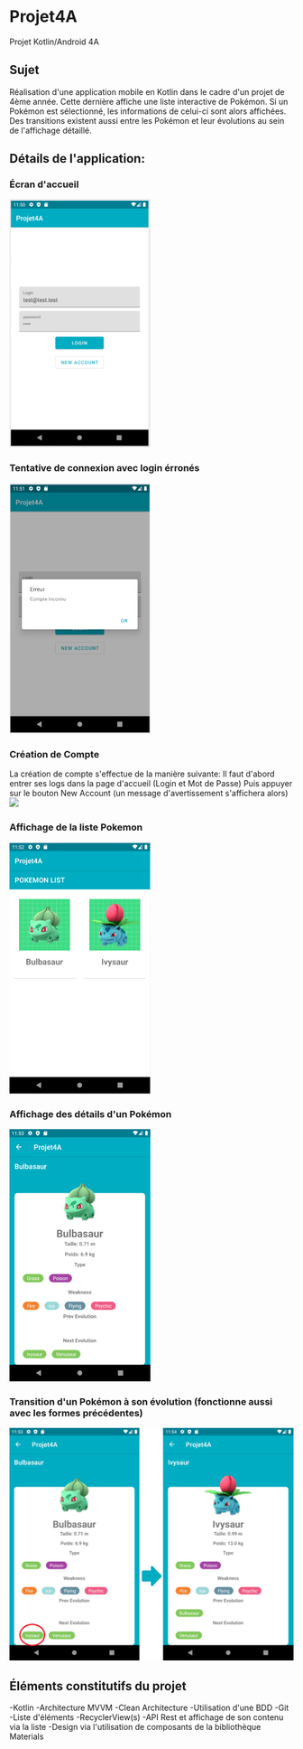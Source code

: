 # Projet4A

Projet Kotlin/Android 4A

## Sujet

Réalisation d'une application mobile en Kotlin dans le cadre d'un projet de 4ème année.
Cette dernière affiche une liste interactive de Pokémon. Si un Pokémon est sélectionné, les informations de celui-ci sont alors affichées.
Des transitions existent aussi entre les Pokémon et leur évolutions au sein de l'affichage détaillé.

## Détails de l'application:

### Écran d'accueil

<img src="Screenshot/LoginPage.PNG" width="250">

### Tentative de connexion avec login érronés

<img src="Screenshot/LoginPageError.PNG" width="250">

### Création de Compte

La création de compte s'effectue de la manière suivante:
Il faut d'abord entrer ses logs dans la page d'accueil (Login et Mot de Passe)
Puis appuyer sur le bouton New Account (un message d'avertissement s'affichera alors)
<img src="Screenshot/LoginPageCreta.PNG" width="250">

### Affichage de la liste Pokemon

<img src="Screenshot/PokemonListe.PNG" width="250">

### Affichage des détails d'un Pokémon

<img src="Screenshot/PokemonDetail.PNG" width="250">

### Transition d'un Pokémon à son évolution (fonctionne aussi avec les formes précédentes)

<img src="Screenshot/SwitchEvolution.PNG" width="535">

## Éléments constitutifs du projet

-Kotlin
-Architecture MVVM
-Clean Architecture
-Utilisation d'une BDD
-Git
-Liste d'éléments
-RecyclerView(s)
-API Rest et affichage de son contenu via la liste
-Design via l'utilisation de composants de la bibliothèque Materials



